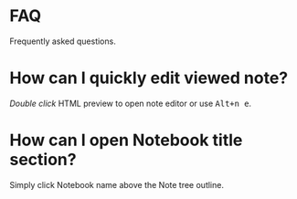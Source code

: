 # FAQ <!-- Metadata: type: Outline; tags: basics; created: 2018-04-28 05:30:16; reads: 20; read: 2018-05-17 08:46:21; revision: 20; modified: 2018-05-17 08:46:21; importance: 0/5; urgency: 0/5; -->
Frequently asked questions.
# How can I quickly edit viewed note? <!-- Metadata: type: Note; created: 2018-04-28 05:30:16; reads: 10; read: 2018-05-04 07:00:30; revision: 4; modified: 2018-05-04 07:00:30; -->
*Double click* HTML preview to open note editor or use <kbd>Alt+n e</kbd>.
# How can I open Notebook title section? <!-- Metadata: type: Note; created: 2018-05-17 08:44:39; reads: 9; read: 2018-05-17 08:45:05; revision: 4; modified: 2018-05-17 08:45:05; -->
Simply click Notebook name above the Note tree outline.
